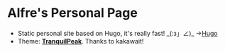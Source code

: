 # Alfre's Personal Page

- Static personal site based on Hugo, it's really fast! \_(:з」∠)\_ →[Hugo](https://gohugo.io/)
- Theme: [**TranquilPeak**](https://github.com/kakawait/hugo-tranquilpeak-theme/). Thanks to kakawait!
